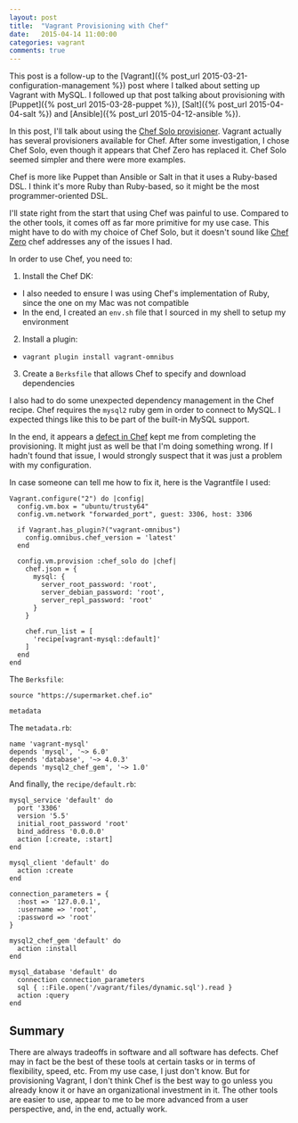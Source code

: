 ```yaml
---
layout: post
title:  "Vagrant Provisioning with Chef"
date:   2015-04-14 11:00:00
categories: vagrant
comments: true
---
```


This post is a follow-up to the [Vagrant]({% post_url 2015-03-21-configuration-management %}) post where I talked about setting up Vagrant with MySQL. I followed up that post talking about provisioning with [Puppet]({% post_url 2015-03-28-puppet %}), [Salt]({% post_url 2015-04-04-salt %}) and [Ansible]({% post_url 2015-04-12-ansible %}).

In this post, I'll talk about using the [Chef Solo provisioner](http://docs.vagrantup.com/v2/provisioning/chef_solo.html). Vagrant actually has several provisioners available for Chef. After some investigation, I chose Chef Solo, even though it appears that Chef Zero has replaced it. Chef Solo seemed simpler and there were more examples.

Chef is more like Puppet than Ansible or Salt in that it uses a Ruby-based DSL. I think it's more Ruby than Ruby-based, so it might be the most programmer-oriented DSL.

I'll state right from the start that using Chef was painful to use. Compared to the other tools, it comes off as far more primitive for my use case. This might have to do with my choice of Chef Solo, but it doesn't sound like [Chef Zero](https://www.chef.io/blog/2014/06/24/from-solo-to-zero-migrating-to-chef-client-local-mode/) chef addresses any of the issues I had.

In order to use Chef, you need to:

1. Install the Chef DK:
  * I also needed to ensure I was using Chef's implementation of Ruby, since the one on my Mac was not compatible
  * In the end, I created an `env.sh` file that I sourced in my shell to setup my environment
2. Install a plugin:
  * `vagrant plugin install vagrant-omnibus`
3. Create a `Berksfile` that allows Chef to specify and download dependencies

I also had to do some unexpected dependency management in the Chef recipe. Chef requires the `mysql2` ruby gem in order to connect to MySQL. I expected things like this to be part of the built-in MySQL support.

In the end, it appears a [defect in Chef](https://github.com/opscode-cookbooks/database/issues/128) kept me from completing the provisioning. It might just as well be that I'm doing something wrong. If I hadn't found that issue, I would strongly suspect that it was just a problem with my configuration.

In case someone can tell me how to fix it, here is the Vagrantfile I used:

```
Vagrant.configure("2") do |config|
  config.vm.box = "ubuntu/trusty64"
  config.vm.network "forwarded_port", guest: 3306, host: 3306

  if Vagrant.has_plugin?("vagrant-omnibus")
    config.omnibus.chef_version = 'latest'
  end

  config.vm.provision :chef_solo do |chef|
    chef.json = {
      mysql: {
        server_root_password: 'root',
        server_debian_password: 'root',
        server_repl_password: 'root'
      }
    }

    chef.run_list = [
      'recipe[vagrant-mysql::default]'
    ]
  end
end
```

The `Berksfile`:

```
source "https://supermarket.chef.io"

metadata
```

The `metadata.rb`:

```
name 'vagrant-mysql'
depends 'mysql', '~> 6.0'
depends 'database', '~> 4.0.3'
depends 'mysql2_chef_gem', '~> 1.0'
```

And finally, the `recipe/default.rb`:

```
mysql_service 'default' do
  port '3306'
  version '5.5'
  initial_root_password 'root'
  bind_address '0.0.0.0'
  action [:create, :start]
end

mysql_client 'default' do
  action :create
end

connection_parameters = {
  :host => '127.0.0.1',
  :username => 'root',
  :password => 'root'
}

mysql2_chef_gem 'default' do
  action :install
end

mysql_database 'default' do
  connection connection_parameters
  sql { ::File.open('/vagrant/files/dynamic.sql').read }
  action :query
end
```

## Summary

There are always tradeoffs in software and all software has defects. Chef may in fact be the best of these tools at certain tasks or in terms of flexibility, speed, etc. From my use case, I just don't know. But for provisioning Vagrant, I don't think Chef is the best way to go unless you already know it or have an organizational investment in it. The other tools are easier to use, appear to me to be more advanced from a user perspective, and, in the end, actually work.
